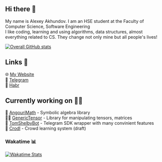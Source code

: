 ## Hi there 👋
My name is Alexey Akhundov. I am an HSE student at the Faculty of Computer Science, Software Engineering  
I like coding, learning and using algorithms, data structures, almost everything related to CS. They change not only mine but all people's lives!

[![Overall GitHub stats](https://github-readme-stats.vercel.app/api?username=theseems&show_icons=true&hide_title=true&theme=dark)](https://github.com/theseems)


## Links 🔗
🌐 [My Website](https://theseems.ru)  
📱 [Telegram](https://theseems.ru)  
📝 [Habr](https://habr.com/ru/users/theseems)  

## Currently working on 👨‍💻
🔣 [AngouriMath](https://github.com/asc-community/AngouriMath) - Symbolic algebra library  
👩‍💻 [GenericTensor](https://github.com/asc-community/GenericTensor) - Library for manipulating tensors, matrices  
🤖 [TomShelbyBot](https://github.com/TomShelbyBot/TomShelbyBot) - Telegram SDK wrapper with many convinient features  
📙 [Crodl](https://github.com/Crodl/Crodl-backend) - Crowd learning system (draft)

### Wakatime 📊  
[![Wakatime Stats](https://github-readme-stats.vercel.app/api/wakatime?username=@theseems&theme=dark)](https://github.com/theseems)
